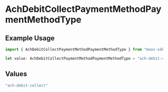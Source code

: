 # AchDebitCollectPaymentMethodPaymentMethodType

## Example Usage

```typescript
import { AchDebitCollectPaymentMethodPaymentMethodType } from "moov-sdk/models/components";

let value: AchDebitCollectPaymentMethodPaymentMethodType = "ach-debit-collect";
```

## Values

```typescript
"ach-debit-collect"
```